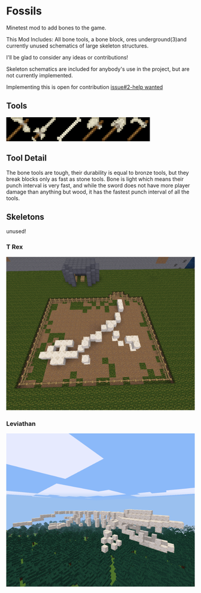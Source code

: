 # Fossils
Minetest mod to add bones to the game.

This Mod Includes: All bone tools, a bone block, ores underground(3)and currently unused schematics of large skeleton structures.

I'll be glad to consider any ideas or contributions!




Skeleton schematics are included for anybody's use in the project, but are not currently implemented.

Implementing this is open for contribution [issue#2-help wanted](https://github.com/TekhnaeRaav/Fossils/issues/2)


## Tools
![Tools](promo/Tools_screenshot.png)


## Tool Detail

The bone tools are tough, their durability is equal to bronze tools, but they break blocks only as fast as stone tools. Bone is light which means their punch interval is very fast, and while the sword does not have more player damage than anything but wood, it has the fastest punch interval of all the tools.

## Skeletons
unused!
### T Rex
![T Rex](promo/TR_Screenshot.png)


### Leviathan
![Leviathan](promo/Leviathan_Screenshot.png)


